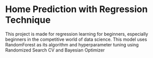 # **Home Prediction with Regression Technique**
This project is made for regression learning for beginners, especially beginners in the competitive world of data science. This model uses RandomForest as its algorithm and hyperparameter tuning using Randomized Search CV and Bayesian Optimizer
